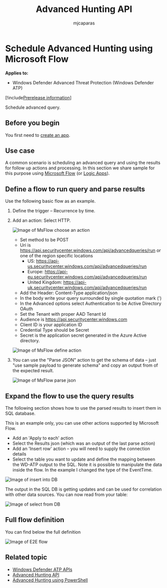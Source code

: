 ﻿---
title: Advanced Hunting API
description: Use this API to run advanced queries
keywords: apis, supported apis, advanced hunting, query
search.product: eADQiWindows 10XVcnh
ms.prod: w10
ms.mktglfcycl: deploy
ms.sitesec: library
ms.pagetype: security
ms.author: macapara
author: mjcaparas
ms.localizationpriority: medium
ms.date: 09/24/2018
---

# Schedule Advanced Hunting using Microsoft Flow 
**Applies to:**
- Windows Defender Advanced Threat Protection (Windows Defender ATP)

[!include[Prerelease information](prerelease.md)]

Schedule advanced query.

## Before you begin
You first need to [create an app](apis-intro.md).

## Use case

A common scenario is scheduling an advanced query and using the results for follow up actions and processing.
In this section we share sample for this purpose using [Microsoft Flow](https://flow.microsoft.com/) (or [Logic Apps](https://azure.microsoft.com/en-us/services/logic-apps/)).

## Define a flow to run query and parse results

Use the following basic flow as an example.

1. Define the trigger – Recurrence by time.

2. Add an action: Select HTTP.

	![Image of MsFlow choose an action](images/ms-flow-choose-action.png)

	- Set method to be POST
	- Uri is https://api.securitycenter.windows.com/api/advancedqueries/run or one of the region specific locations
		- US: https://api-us.securitycenter.windows.com/api/advancedqueries/run
		- Europe: https://api-eu.securitycenter.windows.com/api/advancedqueries/run
		- United Kingdom: https://api-uk.securitycenter.windows.com/api/advancedqueries/run
	- Add the Header: Content-Type              application/json
	- In the body write your query surrounded by single quotation mark (')
	- In the Advanced options select Authentication to be Active Directory OAuth
	- Set the Tenant with proper AAD Tenant Id
	- Audience is https://api.securitycenter.windows.com
	- Client ID is your application ID
	- Credential Type should be Secret
	- Secret is the application secret generated in the Azure Active directory.

	![Image of MsFlow define action](images/ms-flow-define-action.png)

3. You can use the "Parse JSON" action to get the schema of data – just "use sample payload to generate schema" and copy an output from of the expected result.

	![Image of MsFlow parse json](images/ms-flow-parse-json.png)

## Expand the flow to use the query results

The following section shows how to use the parsed results to insert them in SQL database.

This is an example only, you can  use other actions supported by  Microsoft Flow.

- Add an 'Apply to each' action
- Select the Results json (which was an output of the last parse action)
- Add an 'Insert row' action – you will need to supply the connection details
- Select the table you want to update and define the mapping between the WD-ATP output to the SQL. Note it is possible to manipulate the data inside the flow. In the example I changed the type of the EventTime.

![Image of insert into DB](images/ms-flow-insert-db.png)

The output in the SQL DB is getting updates and can be used for correlation with other data sources. You can now read from your table:

![Image of select from DB](images/ms-flow-read-db.png)

## Full flow definition

You can find below the full definition

![Image of E2E flow](images/ms-flow-e2e.png)

## Related topic
- [Windows Defender ATP APIs](apis-intro.md)
- [Advanced Hunting API](run-advanced-query-api.md)
- [Advanced Hunting using PowerShell](run-advanced-query-sample-powershell.md)
